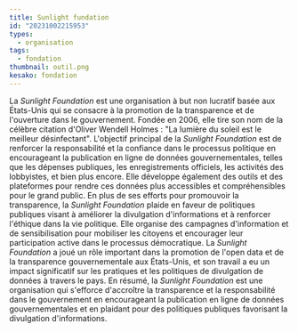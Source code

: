 ```yaml
---
title: Sunlight fundation
id: "20231002215953"
types:
  - organisation
tags:
  - fondation
thumbnail: outil.png
kesako: fondation
---
```


La *Sunlight Foundation* est une organisation à but non lucratif basée aux États-Unis qui se consacre à la promotion de la transparence et de l'ouverture dans le gouvernement. Fondée en 2006, elle tire son nom de la célèbre citation d'Oliver Wendell Holmes : "La lumière du soleil est le meilleur désinfectant".
L'objectif principal de la *Sunlight Foundation* est de renforcer la responsabilité et la confiance dans le processus politique en encourageant la publication en ligne de données gouvernementales, telles que les dépenses publiques, les enregistrements officiels, les activités des lobbyistes, et bien plus encore. Elle développe également des outils et des plateformes pour rendre ces données plus accessibles et compréhensibles pour le grand public.
En plus de ses efforts pour promouvoir la transparence, la *Sunlight Foundation* plaide en faveur de politiques publiques visant à améliorer la divulgation d'informations et à renforcer l'éthique dans la vie politique. Elle organise des campagnes d'information et de sensibilisation pour mobiliser les citoyens et encourager leur participation active dans le processus démocratique.
La *Sunlight Foundation* a joué un rôle important dans la promotion de l'open data et de la transparence gouvernementale aux États-Unis, et son travail a eu un impact significatif sur les pratiques et les politiques de divulgation de données à travers le pays.
En résumé, la *Sunlight Foundation* est une organisation qui s'efforce d'accroître la transparence et la responsabilité dans le gouvernement en encourageant la publication en ligne de données gouvernementales et en plaidant pour des politiques publiques favorisant la divulgation d'informations.

